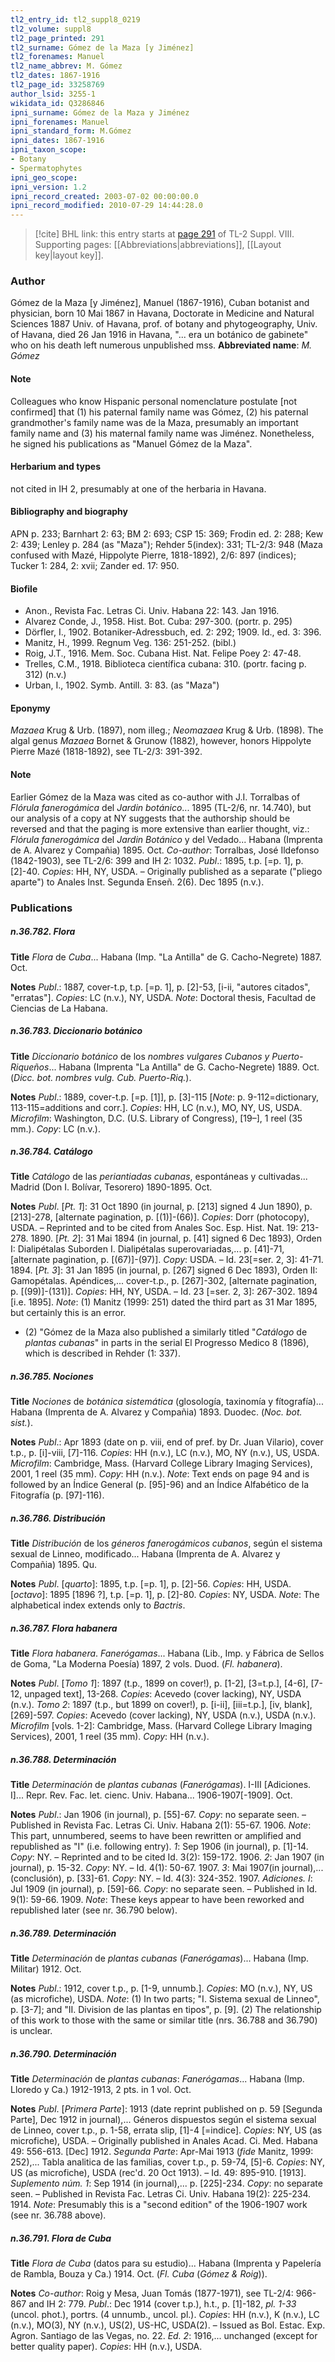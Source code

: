 ```yaml
---
tl2_entry_id: tl2_suppl8_0219
tl2_volume: suppl8
tl2_page_printed: 291
tl2_surname: Gómez de la Maza [y Jiménez]
tl2_forenames: Manuel
tl2_name_abbrev: M. Gómez
tl2_dates: 1867-1916
tl2_page_id: 33258769
author_lsid: 3255-1
wikidata_id: Q3286846
ipni_surname: Gómez de la Maza y Jiménez
ipni_forenames: Manuel
ipni_standard_form: M.Gómez
ipni_dates: 1867-1916
ipni_taxon_scope: 
- Botany
- Spermatophytes
ipni_geo_scope: 
ipni_version: 1.2
ipni_record_created: 2003-07-02 00:00:00.0
ipni_record_modified: 2010-07-29 14:44:28.0
---
```



> [!cite] BHL link: this entry starts at [page 291](https://www.biodiversitylibrary.org/page/33258769) of TL-2 Suppl. VIII.
> Supporting pages: [[Abbreviations|abbreviations]], [[Layout key|layout key]].

### Author

Gómez de la Maza \[y Jiménez\], Manuel (1867-1916), Cuban botanist and physician, born 10 Mai 1867 in Havana, Doctorate in Medicine and Natural Sciences 1887 Univ. of Havana, prof. of botany and phytogeography, Univ. of Havana, died 26 Jan 1916 in Havana, "... era un botánico de gabinete" who on his death left numerous unpublished mss. 
**Abbreviated name**: *M. Gómez*

#### Note

Colleagues who know Hispanic personal nomenclature postulate \[not confirmed\] that (1) his paternal family name was Gómez, (2) his paternal grandmother's family name was de la Maza, presumably an important family name and (3) his maternal family name was Jiménez. Nonetheless, he signed his publications as "Manuel Gómez de la Maza".

#### Herbarium and types

not cited in IH 2, presumably at one of the herbaria in Havana.

#### Bibliography and biography

APN p. 233; Barnhart 2: 63; BM 2: 693; CSP 15: 369; Frodin ed. 2: 288; Kew 2: 439; Lenley p. 284 (as "Maza"); Rehder 5(index): 331; TL-2/3: 948 (Maza confused with Mazé, Hippolyte Pierre, 1818-1892), 2/6: 897 (indices); Tucker 1: 284, 2: xvii; Zander ed. 17: 950.

#### Biofile

- Anon., Revista Fac. Letras Ci. Univ. Habana 22: 143. Jan 1916.
- Alvarez Conde, J., 1958. Hist. Bot. Cuba: 297-300. (portr. p. 295)
- Dörfler, I., 1902. Botaniker-Adressbuch, ed. 2: 292; 1909. Id., ed. 3: 396.
- Manitz, H., 1999. Regnum Veg. 136: 251-252. (bibl.)
- Roig, J.T., 1916. Mem. Soc. Cubana Hist. Nat. Felipe Poey 2: 47-48.
- Trelles, C.M., 1918. Biblioteca científica cubana: 310. (portr. facing p. 312) (n.v.)
- Urban, I., 1902. Symb. Antill. 3: 83. (as "Maza")

#### Eponymy

*Mazaea* Krug & Urb. (1897), nom illeg.; *Neomazaea* Krug & Urb. (1898). The algal genus *Mazaea* Bornet & Grunow (1882), however, honors Hippolyte Pierre Mazé (1818-1892), see TL-2/3: 391-392.

#### Note

Earlier Gómez de la Maza was cited as co-author with J.I. Torralbas of *Flórula fanerogámica* del *Jardin botánico*... 1895 (TL-2/6, nr. 14.740), but our analysis of a copy at NY suggests that the authorship should be reversed and that the paging is more extensive than earlier thought, viz.:
*Flórula fanerogámica* del *Jardin Botánico* y del Vedado... Habana (Imprenta de A. Alvarez y Compañia) 1895. Oct.
*Co-author*: Torralbas, José Ildefonso (1842-1903), see TL-2/6: 399 and IH 2: 1032. *Publ*.: 1895, t.p. \[=p. 1\], p. \[2\]-40. *Copies*: HH, NY, USDA. – Originally published as a separate ("pliego aparte") to Anales Inst. Segunda Enseñ. 2(6). Dec 1895 (n.v.).

### Publications

##### n.36.782. Flora

**Title**
*Flora* de *Cuba*... Habana (Imp. "La Antilla" de G. Cacho-Negrete) 1887. Oct.

**Notes**
*Publ*.: 1887, cover-t.p, t.p. \[=p. 1\], p. \[2\]-53, \[i-ii, "autores citados", "erratas"\]. *Copies*: LC (n.v.), NY, USDA.
*Note*: Doctoral thesis, Facultad de Ciencias de La Habana.

##### n.36.783. Diccionario botánico

**Title**
*Diccionario botánico* de los *nombres vulgares Cubanos y Puerto-Riqueños*... Habana (Imprenta "La Antilla" de G. Cacho-Negrete) 1889. Oct. (*Dicc. bot. nombres vulg. Cub. Puerto-Riq.*).

**Notes**
*Publ*.: 1889, cover-t.p. \[=p. \[1\]\], p. \[3\]-115 \[*Note*: p. 9-112=dictionary, 113-115=additions and corr.\]. *Copies*: HH, LC (n.v.), MO, NY, US, USDA. *Microfilm*: Washington, D.C. (U.S. Library of Congress), \[19–\], 1 reel (35 mm.). *Copy*: LC (n.v.).

##### n.36.784. Catálogo

**Title**
*Catálogo* de las *periantiadas cubanas*, espontáneas y cultivadas... Madrid (Don I. Bolívar, Tesorero) 1890-1895. Oct.

**Notes**
*Publ*. \[*Pt. 1*\]: 31 Oct 1890 (in journal, p. \[213\] signed 4 Jun 1890), p. \[213\]-278, \[alternate pagination, p. \[(1)\]-(66)\]. *Copies*: Dorr (photocopy), USDA. – Reprinted and to be cited from Anales Soc. Esp. Hist. Nat. 19: 213-278. 1890.
\[*Pt. 2*\]: 31 Mai 1894 (in journal, p. \[41\] signed 6 Dec 1893), Orden I: Dialipétalas Suborden I. Dialipétalas superovariadas,... p. \[41\]-71, \[alternate pagination, p. \[(67)\]-(97)\].
*Copy*: USDA. – Id. 23\[=ser. 2, 3\]: 41-71. 1894.
\[*Pt. 3*\]: 31 Jan 1895 (in journal, p. \[267\] signed 6 Dec 1893), Orden II: Gamopétalas. Apéndices,... cover-t.p., p. \[267\]-302, \[alternate pagination, p. \[(99)\]-(131)\]. *Copies*: HH, NY, USDA. – Id. 23 \[=ser. 2, 3\]: 267-302. 1894 \[i.e. 1895\].
*Note*: (1) Manitz (1999: 251) dated the third part as 31 Mar 1895, but certainly this is an error.
- (2) "Gómez de la Maza also published a similarly titled "*Catálogo* de *plantas cubanas*" in parts in the serial El Progresso Medico 8 (1896), which is described in Rehder (1: 337).

##### n.36.785. Nociones

**Title**
*Nociones* de *botánica sistemática* (glosología, taxinomía y fítografía)... Habana (Imprenta de A. Alvarez y Compañia) 1893. Duodec. (*Noc. bot. sist.*).

**Notes**
*Publ*.: Apr 1893 (date on p. viii, end of pref. by Dr. Juan Vilario), cover t.p., p. \[i\]-viii, \[7\]-116.
*Copies*: HH (n.v.), LC (n.v.), MO, NY (n.v.), US, USDA. *Microfilm*: Cambridge, Mass. (Harvard College Library Imaging Services), 2001, 1 reel (35 mm). *Copy*: HH (n.v.).
*Note*: Text ends on page 94 and is followed by an Índice General (p. \[95\]-96) and an Índice Alfabético de la Fitografía (p. \[97\]-116).

##### n.36.786. Distribución

**Title**
*Distribución* de los *géneros fanerogámicos cubanos*, según el sistema sexual de Linneo, modificado... Habana (Imprenta de A. Alvarez y Compañia) 1895. Qu.

**Notes**
*Publ*. \[*quarto*\]: 1895, t.p. \[=p. 1\], p. \[2\]-56. *Copies*: HH, USDA.
\[*octavo*\]: 1895 \[1896 ?\], t.p. \[=p. 1\], p. \[2\]-80. *Copies*: NY, USDA.
*Note*: The alphabetical index extends only to *Bactris*.

##### n.36.787. Flora habanera

**Title**
*Flora habanera*. *Fanerógamas*... Habana (Lib., Imp. y Fábrica de Sellos de Goma, "La Moderna Poesía) 1897, 2 vols. Duod. (*Fl. habanera*).

**Notes**
*Publ*. \[*Tomo 1*\]: 1897 (t.p., 1899 on cover!), p. \[1-2\], \[3=t.p.\], \[4-6\], \[7-12, unpaged text\], 13-268. *Copies*: Acevedo (cover lacking), NY, USDA (n.v.).
*Tomo 2*: 1897 (t.p., but 1899 on cover!), p. \[i-ii\], \[iii=t.p.\], \[iv, blank\], \[269\]-597. *Copies*: Acevedo (cover lacking), NY, USDA (n.v.), USDA (n.v.).
*Microfilm* \[vols. 1-2\]: Cambridge, Mass. (Harvard College Library Imaging Services), 2001, 1 reel (35 mm). *Copy*: HH (n.v.).

##### n.36.788. Determinación

**Title**
*Determinación* de *plantas cubanas* (*Fanerógamas*). I-III \[Adiciones. I\]... Repr. Rev. Fac. let. cienc. Univ. Habana... 1906-1907\[-1909\]. Oct.

**Notes**
*Publ*.: Jan 1906 (in journal), p. \[55\]-67. *Copy*: no separate seen. – Published in Revista Fac. Letras Ci. Univ. Habana 2(1): 55-67. 1906.
*Note*: This part, unnumbered, seems to have been rewritten or amplified and republished as "I" (i.e. following entry).
*1*: Sep 1906 (in journal), p. \[1\]-14. *Copy*: NY. – Reprinted and to be cited Id. 3(2): 159-172. 1906.
*2*: Jan 1907 (in journal), p. 15-32. *Copy*: NY. – Id. 4(1): 50-67. 1907.
*3*: Mai 1907(in journal),... (conclusión), p. \[33\]-61. *Copy*: NY. – Id. 4(3): 324-352. 1907.
*Adiciones. I*: Jul 1909 (in journal), p. \[59\]-66. *Copy*: no separate seen. – Published in Id. 9(1): 59-66. 1909.
*Note*: These keys appear to have been reworked and republished later (see nr. 36.790 below).

##### n.36.789. Determinación

**Title**
*Determinación* de *plantas cubanas* (*Fanerógamas*)... Habana (Imp. Militar) 1912. Oct.

**Notes**
*Publ*.: 1912, cover t.p., p. \[1-9, unnumb.\]. *Copies*: MO (n.v.), NY, US (as microfiche), USDA.
*Note*: (1) In two parts; "I. Sistema sexual de Linneo", p. \[3-7\]; and "II. Division de las plantas en tipos", p. \[9\]. (2) The relationship of this work to those with the same or similar title (nrs. 36.788 and 36.790) is unclear.

##### n.36.790. Determinación

**Title**
*Determinación* de *plantas cubanas*: *Fanerógamas*... Habana (Imp. Lloredo y Ca.) 1912-1913, 2 pts. in 1 vol. Oct.

**Notes**
*Publ*. \[*Primera Parte*\]: 1913 (date reprint published on p. 59 \[Segunda Parte\], Dec 1912 in journal),... Géneros dispuestos según el sistema sexual de Linneo, cover t.p., p. 1-58, errata slip, \[1\]-4 \[=indice\]. *Copies*: NY, US (as microfiche), USDA. – Originally published in Anales Acad. Ci. Med. Habana 49: 556-613. \[Dec\] 1912.
*Segunda Parte*: Apr-Mai 1913 (*fide* Manitz, 1999: 252),... Tabla analitica de las familias, cover t.p., p. 59-74, \[5\]-6. *Copies*: NY, US (as microfiche), USDA (rec'd. 20 Oct 1913). – Id. 49: 895-910. \[1913\].
*Suplemento núm. 1*: Sep 1914 (in journal),... p. \[225\]-234. *Copy*: no separate seen. – Published in Revista Fac. Letras Ci. Univ. Habana 19(2): 225-234. 1914.
*Note*: Presumably this is a "second edition" of the 1906-1907 work (see nr. 36.788 above).

##### n.36.791. Flora de Cuba

**Title**
*Flora de Cuba* (datos para su estudio)... Habana (Imprenta y Papelería de Rambla, Bouza y Ca.) 1914. Oct. (*Fl. Cuba* (*Gómez & Roig*)).

**Notes**
*Co-author*: Roig y Mesa, Juan Tomás (1877-1971), see TL-2/4: 966-867 and IH 2: 779.
*Publ*.: Dec 1914 (cover t.p.), h.t., p. \[1\]-182, *pl. 1-33* (uncol. phot.), portrs. (4 unnumb., uncol. pl.). *Copies*: HH (n.v.), K (n.v.), LC (n.v.), MO(3), NY (n.v.), US(2), US-HC, USDA(2). – Issued as Bol. Estac. Exp. Agron. Santiago de las Vegas, no. 22.
*Ed. 2*: 1916,... unchanged (except for better quality paper). *Copies*: HH (n.v.), USDA.

